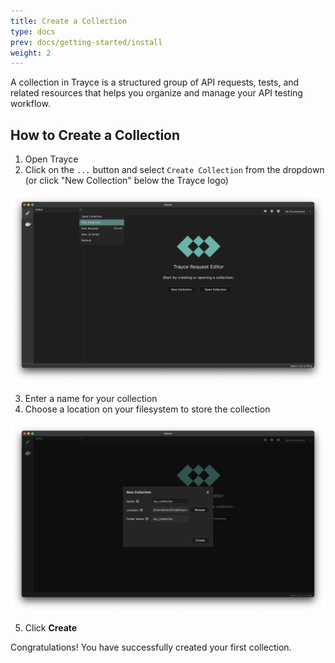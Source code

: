 ```yaml
---
title: Create a Collection
type: docs
prev: docs/getting-started/install
weight: 2
---
```


A collection in Trayce is a structured group of API requests, tests, and related resources that helps you organize and manage your API testing workflow.

## How to Create a Collection

1. Open Trayce
2. Click on the `...` button and select `Create Collection` from the dropdown (or click "New Collection" below the Trayce logo)

![](2.png)

3. Enter a name for your collection
4. Choose a location on your filesystem to store the collection

![](3.png)

5. Click **Create**

Congratulations! You have successfully created your first collection.
